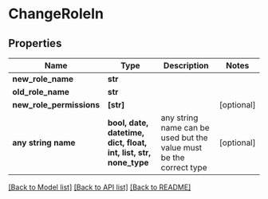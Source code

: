 # ChangeRoleIn


## Properties
Name | Type | Description | Notes
------------ | ------------- | ------------- | -------------
**new_role_name** | **str** |  | 
**old_role_name** | **str** |  | 
**new_role_permissions** | **[str]** |  | [optional] 
**any string name** | **bool, date, datetime, dict, float, int, list, str, none_type** | any string name can be used but the value must be the correct type | [optional]

[[Back to Model list]](../README.md#documentation-for-models) [[Back to API list]](../README.md#documentation-for-api-endpoints) [[Back to README]](../README.md)


